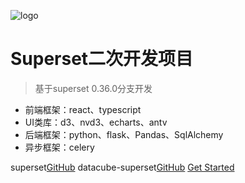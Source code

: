 ![logo](https://docsify.js.org/_media/icon.svg)

# Superset二次开发项目

> 基于superset 0.36.0分支开发

* 前端框架：react、typescript
* UI类库：d3、nvd3、echarts、antv
* 后端框架：python、flask、Pandas、SqlAlchemy
* 异步框架：celery

superset[GitHub](https://github.com/apache/incubator-superset)
datacube-superset[GitHub](https://codeup.teambition.com/huifu/magic-cube/magic-cube-superset)
[Get Started](#开发部署)